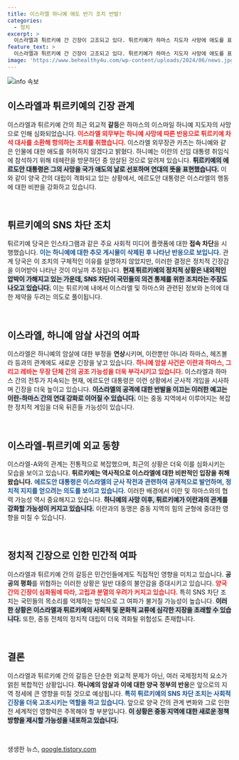 ```yaml
---
title: 이스라엘 하니예 애도 반기 조치 반발!
categories:
  - 정치
excerpt: >
  이스라엘과 튀르키예 간 긴장이 고조되고 있다. 튀르키예가 하마스 지도자 사망에 애도를 표하자 이스라엘은 즉각 항의하며 대사를 소환했다. 이에 튀르키예는 인스타그램 접속을 차단하는 등 강력한 대응에 나섰다.
feature_text: >
  이스라엘과 튀르키예 간 긴장이 고조되고 있다. 튀르키예가 하마스 지도자 사망에 애도를 표하자 이스라엘은 즉각 항의하며 대사를 소환했다. 이에 튀르키예는 인스타그램 접속을 차단하는 등 강력한 대응에 나섰다.
image: 'https://www.behealthy4u.com/wp-content/uploads/2024/06/news.jpg'
---
```


<p><img src="https://www.behealthy4u.com/wp-content/uploads/2024/06/news.jpg" alt="info 속보" /></p>

<h2 data-ke-size="size26">이스라엘과 튀르키예의 긴장 관계</h2>

<p data-ke-size="size16">이스라엘과 튀르키예 간의 최근 외교적 <b>갈등</b>은 하마스의 이스마일 하니예 지도자의 사망으로 인해 심화되었습니다. <b><span style="color: #ee2323;">이스라엘 외무부는 하니예 사망에 따른 반응으로 튀르키예 차석 대사를 소환해 항의하는 조치를 취했습니다.</span></b> 이스라엘 외무장관 카츠는 하니예와 같은 인물에 대한 애도를 허허하지 않겠다고 밝혔다. 하니예는 이란의 신임 대통령 취임식에 참석하기 위해 테헤란을 방문하던 중 암살된 것으로 알려져 있습니다. <b><span style="background-color: #21538527;">튀르키예의 에르도안 대통령은 그의 사망을 국가 애도의 날로 선포하며 연대의 뜻을 표현했습니다.</span></b> 이와 같이 양국 간의 대립이 격화되고 있는 상황에서, 에르도안 대통령은 이스라엘의 행동에 대한 비판을 강화하고 있습니다.</p>

<p data-ke-size="size16">&nbsp;</p>

<h2 data-ke-size="size26">튀르키예의 SNS 차단 조치</h2>

<p data-ke-size="size16">튀르키예 당국은 인스타그램과 같은 주요 사회적 미디어 플랫폼에 대한 <b>접속 차단</b>을 시행했습니다. <b><span style="color: #1a5490;">이는 하니예에 대한 추모 게시물이 삭제된 후 나타난 반응으로 보입니다.</span></b> 관계 당국은 이 조치의 구체적인 이유를 설명하지 않았지만, 이러한 결정은 정치적 긴장감을 이어받아 나타난 것이 아닐까 추정됩니다. <b><span style="background-color: #21538527;">현재 튀르키예의 정치적 상황은 내외적인 압박이 가해지고 있는 가운데, SNS 차단이 국민들의 의견 통제를 위한 조치라는 주장도 나오고 있습니다.</span></b> 이는 튀르키예 내에서 이스라엘 및 하마스와 관련된 정보와 논의에 대한 제약을 두려는 의도로 풀이됩니다.</p>

<p data-ke-size="size16">&nbsp;</p>

<h2 data-ke-size="size26">이스라엘, 하니예 암살 사건의 여파</h2>

<p data-ke-size="size16">이스라엘은 하니예의 암살에 대한 부정을 <b>연상</b>시키며, 이란뿐만 아니라 하마스, 헤즈볼라 등과의 관계에도 새로운 긴장을 낳고 있습니다. <b><span style="color: #ee2323;">하니예 암살 사건은 이란과 하마스, 그리고 레바논 무장 단체 간의 공조 가능성을 더욱 부각시키고 있습니다.</span></b> 이스라엘과 하마스 간의 전투가 지속되는 현재, 에르도안 대통령은 이런 상황에서 군사적 개입을 시사하며 긴장을 더욱 높이고 있습니다. <b><span style="background-color: #21538527;">이스라엘의 공격에 대한 반발을 이끄는 이러한 예고는 이란-하마스 간의 연대 강화로 이어질 수 있습니다.</span></b> 이는 중동 지역에서 이루어지는 복잡한 정치적 게임을 더욱 뒤흔들 가능성이 있습니다.</p>

<p data-ke-size="size16">&nbsp;</p>

<h2 data-ke-size="size26">이스라엘-튀르키예 외교 동향</h2>

<p data-ke-size="size16">이스라엘-A와의 관계는 전통적으로 복잡했으며, 최근의 상황은 더욱 이를 심화시키는 모습을 보이고 있습니다. <b>튀르키예는 역사적으로 이스라엘에 대한 비판적인 입장을 취해왔습니다.</b> <b><span style="color: #1a5490;">에르도안 대통령은 이스라엘의 군사 작전과 관련하여 공개적으로 발언하며, 정치적 지지를 얻으려는 의도를 보이고 있습니다.</span></b> 이러한 배경에서 이란 및 하마스와의 협력 가능성 역시 중요해지고 있습니다. <b><span style="background-color: #21538527;">하니예의 사망 이후, 튀르키예가 이란과의 관계를 강화할 가능성이 커지고 있습니다.</span></b> 이란과의 동맹은 중동 지역의 힘의 균형에 중대한 영향을 미칠 수 있습니다.</p>

<p data-ke-size="size16">&nbsp;</p>

<h2 data-ke-size="size26">정치적 긴장으로 인한 민간적 여파</h2>

<p data-ke-size="size16">이스라엘과 튀르키예 간의 갈등은 민간인들에게도 직접적인 영향을 미치고 있습니다. <b>공공의 평화</b>를 위협하는 이러한 상황은 일반 대중의 불안감을 증대시키고 있습니다. <b><span style="color: #ee2323;">양국 간의 긴장이 심화됨에 따라, 고립과 분열의 우려가 커지고 있습니다.</span></b> 특히 SNS 차단 조치는 국민들의 목소리를 억제하는 방식으로 그 여파가 불거질 가능성이 높습니다. <b><span style="background-color: #21538527;">이러한 상황은 이스라엘과 튀르키예의 사회적 및 문화적 교류에 심각한 지장을 초래할 수 있습니다.</span></b> 또한, 중동 전체의 정치적 대립이 더욱 격화될 위험성도 존재합니다.</p>

<p data-ke-size="size16">&nbsp;</p>

<h2 data-ke-size="size26">결론</h2>

<p data-ke-size="size16">이스라엘과 튀르키예 간의 갈등은 단순한 외교적 문제가 아닌, 여러 국제정치적 요소가 얽힌 복합적인 상황입니다. <b>하니예의 암살과 이에 대한 양국 정부의 반응</b>은 앞으로의 지역 정세에 큰 영향을 미칠 것으로 예상됩니다. <b><span style="color: #1a5490;">특히 튀르키예의 SNS 차단 조치는 사회적 긴장을 더욱 고조시키는 역할을 하고 있습니다.</span></b> 앞으로 양국 간의 관계 변화와 그로 인한 전 세계적인 영향력은 주목해야 할 부분입니다. <b><span style="background-color: #21538527;">이 상황은 중동 지역에 대한 새로운 정책 방향을 제시할 가능성을 내포하고 있습니다.</span></b></p>

<p data-ke-size="size16">&nbsp;</p>
생생한 뉴스, <a href="https://qoogle.tistory.com" rel="dofollow">qoogle.tistory.com</a>


